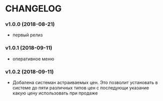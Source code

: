 CHANGELOG
=========

### v1.0.0 (2018-08-21)

  * первый релиз
  
### v1.0.1 (2018-09-11)  
   * оперативное меню

   ### v1.0.2 (2018-09-11)  
   * Добалена системан астраиваемых цен.  Это  позволит  установать в  системе  до пяти различных типов  цен 
   с последующи  указание какую цену использовать при продаже